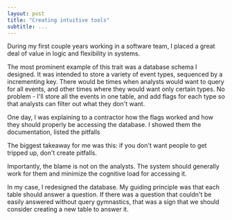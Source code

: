 ```yaml
---
layout: post
title: "Creating intuitive tools"
subtitle: ...
---
```


During my first couple years working in a software team, I placed a great deal of value in logic and flexibility in systems.

The most prominent example of this trait was a database schema I designed. It was intended to store a variety of event types, sequenced by a incrementing key. There would be times when analysts would want to query for all events, and other times where they would want only certain types. No problem - I'll store all the events in one table, and add flags for each type so that analysts can filter out what they don't want.

One day, I was explaining to a contractor how the flags worked and how they should properly be accessing the database. I showed them the documentation, listed the pitfalls

The biggest takeaway for me was this: if you don't want people to get tripped up, don't create pitfalls.

Importantly, the blame is not on the analysts. The system should generally work for them and minimize the cognitive load for accessing it.

In my case, I redesigned the database. My guiding principle was that each table should answer a question. If there was a question that couldn't be easily answered without query gymnastics, that was a sign that we should consider creating a new table to answer it.
<!-- 
Intro

A few years ago, I launched a signficant refactor team's database for analysts to use. I walked them through how it was structured, explained why I made some decisions that weren't obvious, and cautioned them about potential pitfalls.

I was fairly happy with how it worked out. People learned how the system worked, and though they made querying mistakes here and there, I could always get them back on the right path with a quick DM.

I was never thrilled with the structure, but I chalked it up to the inherent complexity in such a large database. The occasional mistakes that our skilled analysts were making were unavoidable, and we'd all have to live to learn with that.

That should have been a red flag.

--

Months later, we brought a contractor on board. I set up a quick video call to walk him through the database structure. We were planning for them to do significant work for us, but they were far less versed in the types of data we had available than our own analysts were.


While building out data infrastructure, my goals were clear: I wanted a system that is quick to learn, intuitive to use, and easy to interact with.

No system will do these things perfectly, but any system should be able to do them well enough.

How did I become aware of the problem?
I gave my colleagues a tour of the system when it went into production. They all vaguely knew what data would be available 

What did I realize?

What should I have done?

Background and links - Documentation Driven Development. Take it a step further - explain how to use this structure. Are you embarrassed or tripping over yourself to explain the proper way to use it? Rethink it.
https://gist.github.com/zsup/9434452

Awhile back, I welcomed a contractor onto our team and took them on a brief tour of our database. Our database, which I had iterated on to keep the structure logical and elegant, should have been a cinch to show off and get them started with right away. But I found myself struggling to keep track of caveats here and there.
 -->